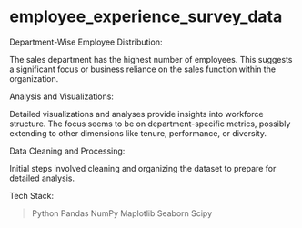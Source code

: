# employee_experience_survey_data
Department-Wise Employee Distribution:

The sales department has the highest number of employees.
This suggests a significant focus or business reliance on the sales function within the organization.


Analysis and Visualizations:

Detailed visualizations and analyses provide insights into workforce structure.
The focus seems to be on department-specific metrics, possibly extending to other dimensions like tenure, performance, or diversity.


Data Cleaning and Processing:

Initial steps involved cleaning and organizing the dataset to prepare for detailed analysis.


Tech Stack:
> Python
> Pandas
> NumPy
> Maplotlib
> Seaborn
> Scipy
